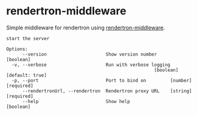 # rendertron-middleware

Simple middleware for rendertron using [rendertron-middleware](https://github.com/GoogleChrome/rendertron/tree/main/middleware).

```help
start the server

Options:
      --version                      Show version number               [boolean]
  -v, --verbose                      Run with verbose logging
                                                       [boolean] [default: true]
  -p, --port                         Port to bind on         [number] [required]
      --rendertronUrl, --rendertron  Rendertron proxy URL    [string] [required]
      --help                         Show help                         [boolean]
```
